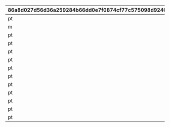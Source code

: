 |86a8d027d56d36a259284b66dd0e7f0874cf77c575098d9240fff3eeb435ec0a|03cc80bf9d72b57033765c44c16f5bbdf8ee77550a0286254167ec1b8ca1ee6d|0a46f625818194371e2ccb455fdd6694e83318d394cb7feedbc0e2da189abf07|63b73ee0f99d5d457414b725d249e9f501293fa73d0add96f93339433c380c49|bcd65eedb4ea12dc92ed76c40c7bf9e5879f68e40700dc8ce5e851a643b752a8|016128f66eb7ac2bff14aead222ef8bc3918e5e8498bab0305043d4c3e5843dd|b2a71b4962738458b3231c8a42e63de45e5cc348ca9751ef34868abad5174343|f1c8fa930f6351325e5257fb3166ecc638b3c9790bcece0e9304766402a56ab2|388d87aa24a435727a65aa5ece89545a9bcfc6b5158adcefd34f7f4e5533bb34|0a4c9aae74383270aeff63447e6817690a18d16b013e2172a210913d0f53252d|777bfb4cdfad3761563de402e82c15c3aa6ec2c3634a68a70f92791063b1f084|
| --- | --- | --- | --- | --- | --- | --- | --- | --- | --- | --- |
|pt|0|0|10011105|0|2|0|1001|1|1|10011|
|m|0|0|10015103|0|2|1|1002|2|1|10015|
|pt|0|0|10021108|5021700|2|0|1003|3|1|10021|
|pt|0|0|5027007|5027700|3|0|1004|4|1|10027|
|pt|0|0|10040105|5040700|2|0|1005|5|1|10040|
|pt|5046006|1|5046006|0|1|0|1006|6|1|10046|
|pt|5072006|3|5072006|0|3|0|1007|7|1|10072|
|pt|5080000|3|5080007|5080700|3|0|1008|8|0|10080|
|pt|0|0|0|9004201|0|0|1009|9|0|0|
|pt|5096007|3|5096007|5096700|1|0|1010|10|1|10096|
|pt|5126000|3|10126107|0|2|0|1012|11|1|10126|
|pt|5142000|1|5142007|5142700|3|0|1013|12|1|10142|
|pt|5156000|1|5156007|5156700|3|0|1014|13|1|10156|